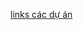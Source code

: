 [links các dự án](https://docs.google.com/spreadsheets/d/1_0VHp-2Jf1c9xWwHZUqPTuFbDwwcXi-9XU7YVZazjT0/edit#gid=0)
